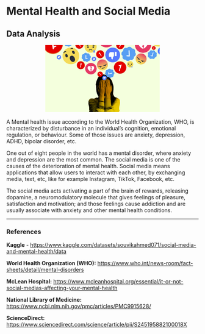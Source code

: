 # Mental Health and Social Media  
## Data Analysis

<p align="center">
    <img width="300" src="https://github.com/raquelcolares/Mental-Health_and_Social-Media_Data-Analysis/blob/main/social-media-picture.png">
</p>


A Mental health issue according to the World Health Organization, WHO, is characterized by disturbance in an individual’s cognition, emotional regulation, or behaviour. Some of those issues are anxiety, depression, ADHD, bipolar disorder, etc. 

One out of eight people in the world has a mental disorder,  where anxiety and depression are the most common. 
The social media is one of the causes of the deterioration of mental health. Social media means applications that allow users to interact with each other, by exchanging media, text, etc, like for example Instagram, TikTok, Facebook, etc. 

The social media acts activating a part of the brain of rewards, releasing dopamine, a neuromodulatory molecule that gives feelings of pleasure, satisfaction and motivation; and those feelings cause addiction and are usually associate with anxiety and other mental health conditions. 

-------

### References
**Kaggle** - https://www.kaggle.com/datasets/souvikahmed071/social-media-and-mental-health/data

**World Health Organization (WHO):** https://www.who.int/news-room/fact-sheets/detail/mental-disorders

**McLean Hospital:** https://www.mcleanhospital.org/essential/it-or-not-social-medias-affecting-your-mental-health

**National Library of Medicine:** https://www.ncbi.nlm.nih.gov/pmc/articles/PMC9915628/

**ScienceDirect:** https://www.sciencedirect.com/science/article/pii/S245195882100018X 
